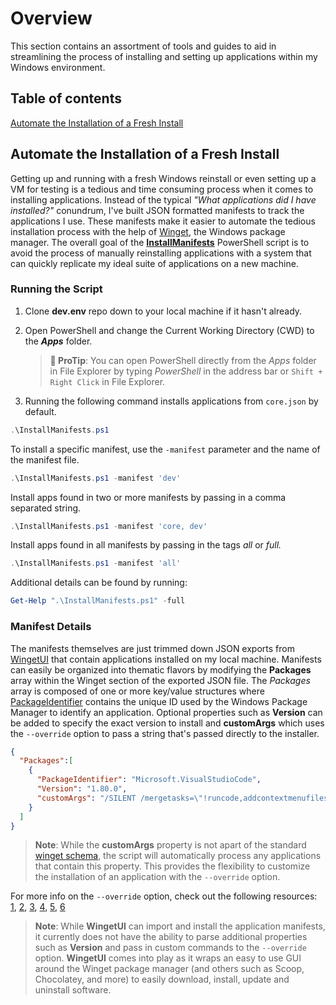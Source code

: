 # Overview

This section contains an assortment of tools and guides to aid in streamlining the process of installing and setting up applications within my Windows environment.

## Table of contents

[Automate the Installation of a Fresh Install](#automate-the-installation-of-a-fresh-install)

## Automate the Installation of a Fresh Install

Getting up and running with a fresh Windows reinstall or even setting up a VM for testing is a tedious and time consuming process when it comes to installing applications. Instead of the typical *"What applications did I have installed?"* conundrum, I've built JSON formatted manifests to track the applications I use. These manifests make it easier to automate the tedious installation process with the help of [Winget](https://github.com/microsoft/winget-cli), the Windows package manager.  The overall goal of the [**InstallManifests**](InstallManifests.ps1) PowerShell script is to avoid the process of manually reinstalling applications with a system that can quickly replicate my ideal suite of applications on a new machine.

### Running the Script

1. Clone **dev.env** repo down to your local machine if it hasn't already.
2. Open PowerShell and change the Current Working Directory (CWD) to the ***Apps*** folder.

   > **:eyes: ProTip**: You can open PowerShell directly from the *Apps* folder in File Explorer by typing *PowerShell* in the address bar or `Shift + Right Click` in File Explorer.
   >

3. Running the following command installs applications from `core.json` by default.

```PowerShell
.\InstallManifests.ps1
```

To install a specific manifest, use the `-manifest` parameter and the name of the manifest file.

```PowerShell
.\InstallManifests.ps1 -manifest 'dev'
```

Install apps found in two or more manifests by passing in a comma separated string.

```PowerShell
.\InstallManifests.ps1 -manifest 'core, dev'
```

Install apps found in all manifests by passing in the tags *all* or *full.*

```PowerShell
.\InstallManifests.ps1 -manifest 'all'
```

Additional details can be found by running:

```PowerShell
Get-Help ".\InstallManifests.ps1" -full
```

### Manifest Details

The manifests themselves are just trimmed down JSON exports from [WingetUI](https://github.com/marticliment/WingetUI) that contain applications installed on my local machine. Manifests can easily be organized into thematic flavors by modifying the **Packages** array within the Winget section of the exported JSON file. The *Packages* array is composed of one or more key/value structures where [PackageIdentifier](https://github.com/microsoft/winget-cli/blob/9200b51529978b3ae031edd5ca6d585625381eb5/schemas/JSON/packages/packages.schema.2.0.json#L76C19-L76C19) contains the unique ID used by the Windows Package Manager to identify an application. Optional properties such as **Version** can be added to specify the exact version to install and **customArgs** which uses the `--override` option to pass a string that's passed directly to the installer.

```json
{
  "Packages":[
    {
      "PackageIdentifier": "Microsoft.VisualStudioCode",
      "Version": "1.80.0",
      "customArgs": "/SILENT /mergetasks=\"!runcode,addcontextmenufiles,addcontextmenufolders\""
    }
  ]
}
```

> **Note**: While the **customArgs** property is not apart of the standard [winget schema](https://learn.microsoft.com/en-us/windows/package-manager/winget/import#json-schema), the script will automatically process any applications that contain this property. This provides the flexibility to customize the installation of an application with the  `--override` option.

For more info on the `--override` option, check out the following resources: [1](https://github.com/microsoft/winget-cli/discussions/1798), [2](https://learn.microsoft.com/en-us/visualstudio/install/use-command-line-parameters-to-install-visual-studio?view=vs-2019#use-winget-to-install-or-modify-visual-studio), [3](https://www.techwatching.dev/posts/winget-override), [4](https://www.devjev.nl/posts/2022/getting-along-with-winget-advanced-installation/), [5](https://winaero.com/install-a-winget-app-with-custom-arguments-and-command-line-switches/), [6](https://learn.microsoft.com/en-us/windows/package-manager/package/manifest?tabs=minschema%2Cversion-example#installer-switches)

> **Note**: While **WingetUI** can import and install the application manifests, it currently does not have the ability to parse additional properties such as **Version** and pass in custom commands to the `--override` option. **WingetUI** comes into play as it wraps an easy to use GUI around the Winget package manager (and others such as Scoop, Chocolatey, and more) to easily download, install, update and uninstall software.
